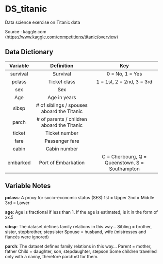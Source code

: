 # DS_titanic

Data science exercise on Titanic data

Source : kaggle.com (https://www.kaggle.com/competitions/titanic/overview)

## Data Dictionary

| Variable |                 Definition                 |                       Key                      |
|:--------:|:------------------------------------------:|:----------------------------------------------:|
| survival | Survival                                   | 0 = No, 1 = Yes                                |
| pclass   | Ticket class                               | 1 = 1st, 2 = 2nd, 3 = 3rd                      |
| sex      | Sex                                        |                                                |
| Age      | Age in years                               |                                                |
| sibsp    | # of siblings / spouses aboard the Titanic |                                                |
| parch    | # of parents / children aboard the Titanic |                                                |
| ticket   | Ticket number                              |                                                |
| fare     | Passenger fare                             |                                                |
| cabin    | Cabin number                               |                                                |
| embarked | Port of Embarkation                        | C = Cherbourg, Q = Queenstown, S = Southampton |

## Variable Notes

**pclass**: A proxy for socio-economic status (SES)
1st = Upper
2nd = Middle
3rd = Lower

**age**: Age is fractional if less than 1. If the age is estimated, is it in the form of xx.5

**sibsp**: The dataset defines family relations in this way...
Sibling = brother, sister, stepbrother, stepsister
Spouse = husband, wife (mistresses and fiancés were ignored)

**parch**: The dataset defines family relations in this way...
Parent = mother, father
Child = daughter, son, stepdaughter, stepson
Some children travelled only with a nanny, therefore parch=0 for them.
